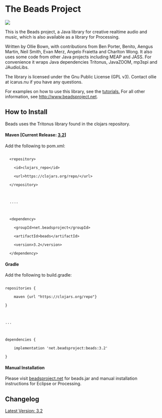 

# The Beads Project
![](http://www.beadsproject.net/minimalismheader.jpeg)

This is the Beads project, a Java library for creative realtime audio and music, which is also available as a library for Processing.

Written by Ollie Bown, with contributions from Ben Porter, Benito, Aengus Martin, Neil Smith, Evan Merz, Angelo Fraietta and Charlton Wong. It also uses some code from other Java projects including MEAP and JASS. For convenience it wraps Java dependencies Tritonus, JavaZOOM, mp3spi and JAudioLibs.

The library is licensed under the Gnu Public License (GPL v3). Contact ollie at icarus.nu if you have any questions.

For examples on how to use this library, see the [tutorials.](https://github.com/orsjb/beads/tree/master/src/beads_tutorial/java)
For all other information, see http://www.beadsproject.net.



## How to Install



Beads uses the Tritonus library found in the clojars repository.<br>



#### Maven    \[Current Release: [3.2](https://search.maven.org/artifact/net.beadsproject/beads/3.2/jar)\]

Add the following to pom.xml:



```

  <repository>

    <id>clojars_repo</id>

    <url>https://clojars.org/repo/</url>

  </repository>

  

  ....

  

  <dependency>

    <groupId>net.beadsproject</groupId>

    <artifactId>beads</artifactId>

    <version>3.2</version>

  </dependency>

```



#### Gradle



Add the following to build.gradle:



```

repositories {

    maven {url "https://clojars.org/repo"}

}



...



dependencies {

    implementation 'net.beadsproject:beads:3.2'

}

```



#### Manual Installation

Please visit [beadsproject.net](http://www.beadsproject.net) for beads.jar and manual installation instructions for Eclipse or Processing.



## Changelog



[Latest Version: 3.2](https://github.com/orsjb/beads/blob/master/CHANGELOG.md)
